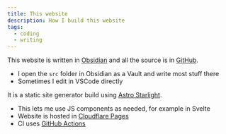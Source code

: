 ```yaml
---
title: This website
description: How I build this website
tags:
  - coding
  - writing
---
```


This website is written in [Obsidian](https://obsidian.md)
and all the source is in [GitHub](https://github.com/danielfrg/wiki.danielfrg.com).

- I open the `src` folder in Obsidian as a Vault and write most stuff there
- Sometimes I edit in VSCode directly

It is a static site generator build using [Astro Starlight](https://starlight.astro.build/).

- This lets me use JS components as needed, for example in Svelte
- Website is hosted in [Cloudflare Pages](https://pages.cloudflare.com/)
- CI uses [GitHub Actions](https://github.com/danielfrg/wiki.danielfrg.com/actions)
